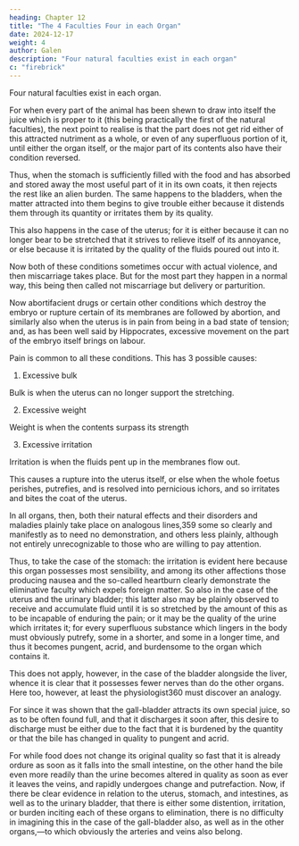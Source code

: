 ```yaml
---
heading: Chapter 12
title: "The 4 Faculties Four in each Organ"
date: 2024-12-17
weight: 4
author: Galen
description: "Four natural faculties exist in each organ"
c: "firebrick"
---
```



Four natural faculties exist in each organ.

For when every part of the animal has been shewn to draw into itself the juice which is proper to it (this being practically the first of the natural faculties), the next point to realise is that the part does not get rid either of this attracted nutriment as a whole, or even of any superfluous portion of it, until either the organ itself, or the major part of its contents also have their condition reversed. 

Thus, when the stomach is sufficiently filled with the food and has absorbed and stored away the most useful part of it in its own coats, it then rejects the rest like an alien burden. The same happens to the bladders, when the matter attracted into them begins to give trouble either because it distends them through its quantity or irritates them by its quality.

This also happens in the case of the uterus; for it is either because it can no longer bear to be stretched that it strives to relieve itself of its annoyance, or else because it is irritated by the quality of the fluids poured out into it. 

Now both of these conditions sometimes occur with actual violence, and then miscarriage takes place. But for the most part they happen in a normal way, this being then called not miscarriage but delivery or parturition. 

Now abortifacient drugs or certain other conditions which destroy the embryo or rupture certain of its membranes are followed by abortion, and similarly also when the uterus is in pain from being in a bad state of tension; and, as has been well said by Hippocrates, excessive movement on the part of the embryo itself brings on labour. 

Pain is common to all these conditions. This has 3 possible causes:

1. Excessive bulk 

Bulk is when the uterus can no longer support the stretching.

2. Excessive weight

Weight is when the contents surpass its strength

3. Excessive irritation

Irritation is when the fluids pent up in the membranes flow out.

This causes a rupture into the uterus itself, or else when the whole foetus perishes, putrefies, and is resolved into pernicious ichors, and so irritates and bites the coat of the uterus.

In all organs, then, both their natural effects and their disorders and maladies plainly take place on analogous lines,359 some so clearly and manifestly as to need no demonstration, and others less plainly, although not entirely unrecognizable to those who are willing to pay attention.

Thus, to take the case of the stomach: the irritation is evident here because this organ possesses most sensibility, and among its other affections those producing nausea and the so-called heartburn clearly demonstrate the eliminative faculty which expels foreign matter. So also in the case of the uterus and the urinary bladder; this latter also may be plainly observed to receive and accumulate fluid until it is so stretched by the amount of this as to be incapable of enduring the pain; or it may be the quality of the urine which irritates it; for every superfluous substance which lingers in the body must obviously putrefy, some in a shorter, and some in a longer time, and thus it becomes pungent, acrid, and burdensome to the organ which contains it. 

This does not apply, however, in the case of the bladder alongside the liver, whence it is clear that it possesses fewer nerves than do the other organs. Here too, however, at least the physiologist360 must discover an analogy.

For since it was shown that the gall-bladder attracts its own special juice, so as to be often found full, and that it discharges it soon after, this desire to discharge must be either due to the fact that it is burdened by the quantity or that the bile has changed in quality to pungent and acrid. 

For while food does not change its original quality so fast that it is already ordure as soon as it falls into the small intestine, on the other hand the bile even more readily than the urine becomes altered in quality as soon as ever it leaves the veins, and rapidly undergoes change and putrefaction. Now, if there be clear evidence in relation to the uterus, stomach, and intestines, as well as to the urinary bladder, that there is either some distention, irritation, or burden inciting each of these organs to elimination, there is no difficulty in imagining this in the case of the gall-bladder also, as well as in the other organs,—to which obviously the arteries and veins also belong.

